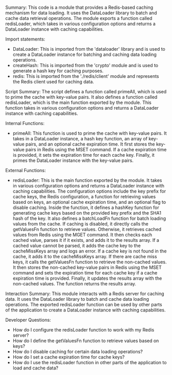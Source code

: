 Summary:
This code is a module that provides a Redis-based caching mechanism for data loading. It uses the DataLoader library to batch and cache data retrieval operations. The module exports a function called redisLoader, which takes in various configuration options and returns a DataLoader instance with caching capabilities.

Import statements:
- DataLoader: This is imported from the 'dataloader' library and is used to create a DataLoader instance for batching and caching data loading operations.
- createHash: This is imported from the 'crypto' module and is used to generate a hash key for caching purposes.
- redis: This is imported from the './redis/client' module and represents the Redis client used for caching data.

Script Summary:
The script defines a function called primeAll, which is used to prime the cache with key-value pairs. It also defines a function called redisLoader, which is the main function exported by the module. This function takes in various configuration options and returns a DataLoader instance with caching capabilities.

Internal Functions:
- primeAll: This function is used to prime the cache with key-value pairs. It takes in a DataLoader instance, a hash key function, an array of key-value pairs, and an optional cache expiration time. It first stores the key-value pairs in Redis using the MSET command. If a cache expiration time is provided, it sets the expiration time for each cache key. Finally, it primes the DataLoader instance with the key-value pairs.

External Functions:
- redisLoader: This is the main function exported by the module. It takes in various configuration options and returns a DataLoader instance with caching capabilities. The configuration options include the key prefix for cache keys, the Redis configuration, a function for retrieving values based on keys, an optional cache expiration time, and an optional flag to disable caching. Inside the function, it defines a hashKey function for generating cache keys based on the provided key prefix and the SHA1 hash of the key. It also defines a batchLoadFn function for batch loading values from the cache. If caching is disabled, it directly calls the getValuesFn function to retrieve values. Otherwise, it retrieves cached values from Redis using the MGET command. It then checks each cached value, parses it if it exists, and adds it to the results array. If a cached value cannot be parsed, it adds the cache key to the cacheMissKeys array and logs an error. If a cache key is not found in the cache, it adds it to the cacheMissKeys array. If there are cache miss keys, it calls the getValuesFn function to retrieve the non-cached values. It then stores the non-cached key-value pairs in Redis using the MSET command and sets the expiration time for each cache key if a cache expiration time is provided. Finally, it updates the results array with the non-cached values. The function returns the results array.

Interaction Summary:
This module interacts with a Redis server for caching data. It uses the DataLoader library to batch and cache data loading operations. The exported redisLoader function can be used by other parts of the application to create a DataLoader instance with caching capabilities.

Developer Questions:
- How do I configure the redisLoader function to work with my Redis server?
- How do I define the getValuesFn function to retrieve values based on keys?
- How do I disable caching for certain data loading operations?
- How do I set a cache expiration time for cache keys?
- How do I use the redisLoader function in other parts of the application to load and cache data?